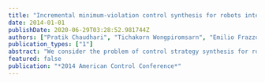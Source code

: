 ```yaml
---
title: "Incremental minimum-violation control synthesis for robots interacting with external agents"
date: 2014-01-01
publishDate: 2020-06-29T03:28:52.981744Z
authors: ["Pratik Chaudhari", "Tichakorn Wongpiromsarn", "Emilio Frazzoli"]
publication_types: ["1"]
abstract: "We consider the problem of control strategy synthesis for robots that interact with external agents, together known as the environment. Both the robot and the environment are modeled as dynamical systems with differential constraints and take part in a nonzero-sum two-player differential game to fulfill their respective task specifications while satisfying a set of safety rules. They minimize a cost function that is representative of the level of unsafety with respect to these safety rules. Throughout, the problem is motivated by an autonomous car in an urban environment that interacts with other cars in situations such as navigating stop signs at road junctions and single-lane roads. Ideas behind sampling-based motion-planning algorithms are used to incrementally construct a finite Kripke structure abstraction of a continuous dynamical system. Model-checking techniques for safety rules expressed using Linear Temporal Logic (LTL) are then leveraged to propose an algorithm which synthesizes a control strategy for the two-player game. We analyze the algorithm to show that, with probability one, it converges to the Stackelberg equilibrium asymptotically. This algorithm is also demonstrated in a number of simulation experiments."
featured: false
publication: "*2014 American Control Conference*"
---
```


